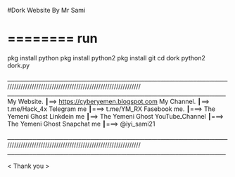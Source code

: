 #Dork Website By Mr Sami 


========
run
========
pkg install python
pkg install python2
pkg install git
cd dork
python2 dork.py

ــــــــــــــــــــــــــــــــــــــــــــــــــــــــــــــــــــــــــــــــــــــــــــــــــــــــــــــــــــــــــ
////////////////////////////////////////////////////////////
ـــــــــــــــــــــــــــــــــــــــــــــــــــــــــــــــــــــــــــــــــــــــــــــــــــــــــــــــــــــــــ
My Website.       ┃==> https://cyberyemen.blogspot.com
My Channel.       ┃==> t.me/Hack_4x
Telegram me      ┃===> t.me/YM_RX
Fasebook me.     ┃===> The Yemeni Ghost
Linkdein me       ┃==> The Yemeni Ghost
YouTubeـChannel  ┃===> The Yemeni Ghost
Snapchat me      ┃===> @iyi_sami21


ــــــــــــــــــــــــــــــــــــــــــــــــــــــــــــــــــــــــــــــــــــــــــــــــــــــــــــــــــــــــــ
////////////////////////////////////////////////////////////
ـــــــــــــــــــــــــــــــــــــــــــــــــــــــــــــــــــــــــــــــــــــــــــــــــــــــــــــــــــــــــ

< Thank you >